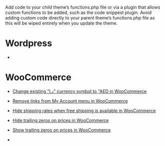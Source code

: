 Add code to your child theme’s functions.php file or via a plugin that allows custom functions to be added, such as the code snippest plugin. Avoid adding custom code directly to your parent theme’s functions.php file as this will be wiped entirely when you update the theme.

# Wordpress
- []()


# WooCommerce
- [Change existing "د.إ" currency symbol to "AED in WooCommerce](https://github.com/yaseralhosani/Code-Snippets/blob/a06c1b900364fc5490ed55a3098fe596971720ed/Change%20existing%20%22%D8%AF.%D8%A5%22%20currency%20symbol%20to%20%22AED%20in%20WooCommerce)
- [Remove links from My Account menu in WooCommerce](https://github.com/yaseralhosani/Code-Snippets/blob/a06c1b900364fc5490ed55a3098fe596971720ed/Remove%20links%20from%20My%20Account%20menu%20in%20WooCommerce)
- [Hide shipping rates when free shipping is available in WooCommerce](https://github.com/yaseralhosani/Code-Snippets/blob/a06c1b900364fc5490ed55a3098fe596971720ed/Hide%20shipping%20rates%20when%20free%20shipping%20is%20available%20in%20WooCommerce)
- [Hide trailing zeros on prices in WooCommerce](https://github.com/yaseralhosani/Code-Snippets/blob/46165f7b32edc41c8fc4ed0c4ac1733a728a708c/Hide%20trailing%20zeros%20on%20prices%20in%20WooCommerce)
- [Show trailing zeros on prices in WooCommerce](https://github.com/yaseralhosani/Code-Snippets/blob/46165f7b32edc41c8fc4ed0c4ac1733a728a708c/Show%20trailing%20zeros%20on%20prices%20in%20WooCommerce)

- []()
